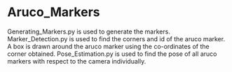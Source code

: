 # Aruco_Markers

Generating_Markers.py is used to generate the markers. 
Marker_Detection.py is used to find the corners and id of the aruco marker. A box is drawn around the aruco marker using the co-ordinates of the corner obtained.
Pose_Estimation.py is used to find the pose of all aruco markers with respect to the camera individually.

